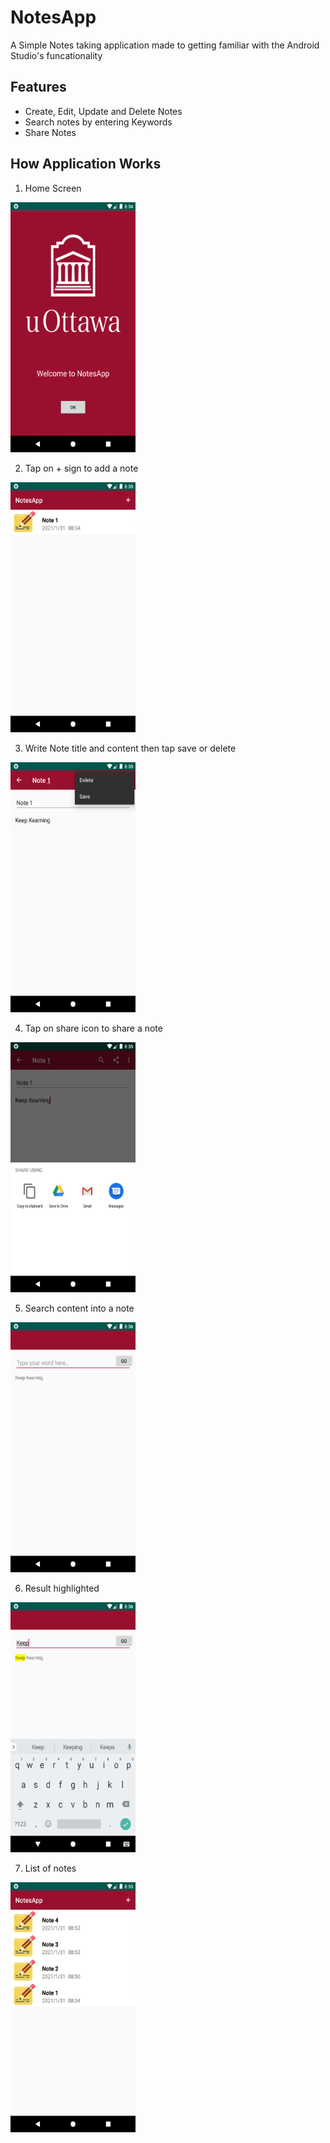 # NotesApp
A Simple Notes taking application made to getting familiar with the Android Studio's funcationality
  
## Features 
- Create, Edit, Update and Delete Notes
- Search notes by entering Keywords
- Share Notes

## How Application Works

1. Home Screen
<img src="https://github.com/vir007/NotesApp/blob/master/Screenshots/home.png" height="400" width="200" alt="Home Screen of App" />

2. Tap on + sign to add a note
<img src="https://github.com/vir007/NotesApp/blob/master/Screenshots/list_notes.png" height="400" width="200" alt="+" />

3. Write Note title and content then tap save or delete
<img src="https://github.com/vir007/NotesApp/blob/master/Screenshots/save_delete_note.png" height="400" width="200" alt="save or delete" />

4. Tap on share icon to share a note
<img src="https://github.com/vir007/NotesApp/blob/master/Screenshots/share_note.png" height="400" width="200" alt="share" />

5. Search content into a note
<img src="https://github.com/vir007/NotesApp/blob/master/Screenshots/search_content.png" height="400" width="200" alt="search content" />

6. Result highlighted
<img src="https://github.com/vir007/NotesApp/blob/master/Screenshots/search_result.png" height="400" width="200" alt="search result" />

7. List of notes
<img src="https://github.com/vir007/NotesApp/blob/master/Screenshots/notes.png" height="400" width="200" alt="list of notes" />





